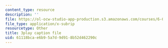 ```yaml
---
content_type: resource
description: ''
file: https://ol-ocw-studio-app-production.s3.amazonaws.com/courses/6-046j-introduction-to-algorithms-sma-5503-fall-2005/61118bcae6b95a7d9d918b52d462290c_zjUDy6a5vx4.vtt
file_type: application/x-subrip
resourcetype: Other
title: 3play caption file
uid: 61118bca-e6b9-5a7d-9d91-8b52d462290c
---
```


